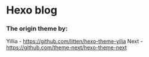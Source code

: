 # Hexo blog 
### The origin theme by:  
Yillia - https://github.com/litten/hexo-theme-yilia
Next - https://github.com/theme-next/hexo-theme-next
